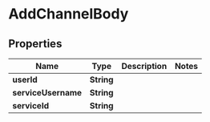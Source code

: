 

# AddChannelBody


## Properties

| Name | Type | Description | Notes |
|------------ | ------------- | ------------- | -------------|
|**userId** | **String** |  |  |
|**serviceUsername** | **String** |  |  |
|**serviceId** | **String** |  |  |



